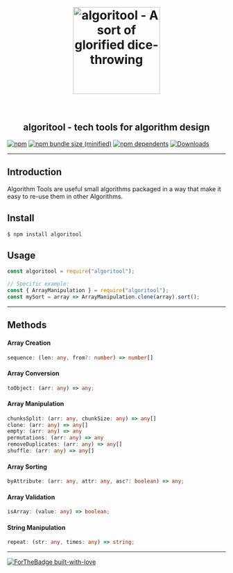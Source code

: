 <h1 align="center">
    <br><br>
	 <a href="https://github.com/otomer/algoritool"><img src="https://i.ibb.co/NLb9BxZ/algoritool.png" alt="algoritool - A sort of glorified dice-throwing" width=200"></a>
     <br><br>
</h1>
<h2 align="center">
algoritool - tech tools for algorithm design
</h2>

[![npm](https://img.shields.io/npm/v/algoritool.svg)](https://www.npmjs.com/package/algoritool) [![npm bundle size (minified)](https://img.shields.io/bundlephobia/min/algoritool.svg)](https://www.npmjs.com/package/algoritool) [![npm dependents](https://badgen.net/npm/dependents/algoritool)](https://www.npmjs.com/package/algoritool?activeTab=dependents) [![Downloads](https://badgen.net/npm/dt/algoritool)](https://www.npmjs.com/package/algoritool)

---

## Introduction

Algorithm Tools are useful small algorithms packaged in a way that make it easy to re-use them in other Algorithms.

## Install

```
$ npm install algoritool
```

## Usage

```javascript
const algoritool = require("algoritool");

// Specific example:
const { ArrayManipulation } = require("algoritool");
const mySort = array => ArrayManipulation.clone(array).sort();
```

---

## Methods

#### Array Creation

```typescript
sequence: (len: any, from?: number) => number[]
```

#### Array Conversion

```typescript
toObject: (arr: any) => any;
```

#### Array Manipulation

```typescript
chunksSplit: (arr: any, chunkSize: any) => any[]
clone: (arr: any) => any[]
empty: (arr: any) => any
permutations: (arr: any) => any
removeDuplicates: (arr: any) => any[]
shuffle: (arr: any) => any[]
```

#### Array Sorting

```typescript
byAttribute: (arr: any, attr: any, asc?: boolean) => any;
```

#### Array Validation

```typescript
isArray: (value: any) => boolean;
```

#### String Manipulation

```typescript
repeat: (str: any, times: any) => string;
```

---

[![ForTheBadge built-with-love](http://ForTheBadge.com/images/badges/built-with-love.svg)](https://github.com/otomer/algoritool)
